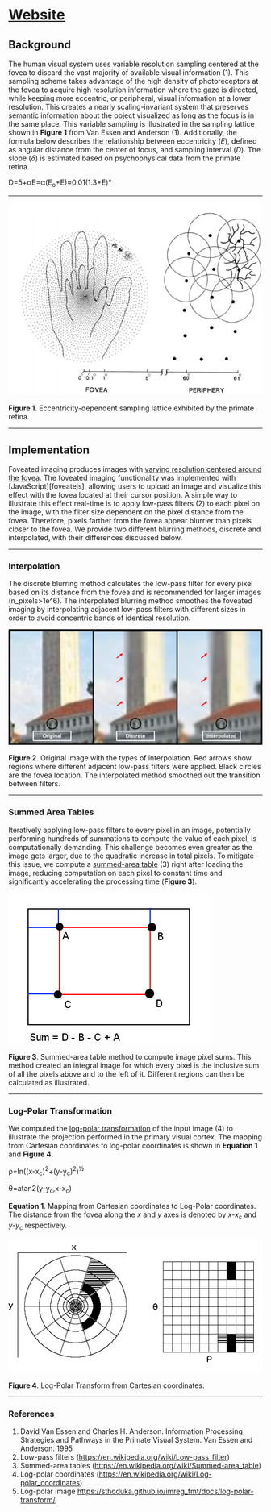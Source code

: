 # [Website][foveatedsite]

## Background

The human visual system uses variable resolution sampling centered at the fovea to discard the vast majority of available visual information (1). This sampling scheme takes advantage of the high density of photoreceptors at the fovea to acquire high resolution information where the gaze is directed, while keeping more eccentric, or peripheral, visual information at a lower resolution. This creates a nearly scaling-invariant system that preserves semantic information about the object visualized as long as the focus is in the same place.
This variable sampling is illustrated in the sampling lattice shown in **Figure 1** from Van Essen and Anderson (1). Additionally, the formula below describes the relationship between eccentricity (*E*), defined as angular distance from the center of focus, and sampling interval (*D*). The slope (*&delta;*) is estimated based on psychophysical data from the primate retina.

D=&delta;+&alpha;E=&alpha;(E<sub>o</sub>+E)&approx;0.01(1.3+E)&deg;

---

![samplelattice]

**Figure 1**. Eccentricity-dependent sampling lattice exhibited by the primate retina.

---

## Implementation

Foveated imaging produces images with [varying resolution centered around the fovea][background]. The foveated imaging functionality was implemented with [JavaScript][foveatejs], allowing users to upload an image and visualize this effect with the fovea located at their cursor position. A simple way to illustrate this effect real-time is to apply low-pass filters (2) to each pixel on the image, with the filter size dependent on the pixel distance from the fovea. Therefore, pixels farther from the fovea appear blurrier than pixels closer to the fovea. We provide two different blurring methods, discrete and interpolated, with their differences discussed below.

---

### Interpolation

The discrete blurring method calculates the low-pass filter for every pixel based on its distance from the fovea and is recommended for larger images (n_pixels>1e^6). The interpolated blurring method smoothes the foveated imaging by interpolating adjacent low-pass filters with different sizes in order to avoid concentric bands of identical resolution.

![interpolation]

**Figure 2**. Original image with the types of interpolation. Red arrows show regions where different adjacent low-pass filters were applied. Black circles are the fovea location. The interpolated method smoothed out the transition between filters.

---

### Summed Area Tables

Iteratively applying low-pass filters to every pixel in an image, potentially performing hundreds of summations to compute the value of each pixel, is computationally demanding. This challenge becomes even greater as the image gets larger, due to the quadratic increase in total pixels. To mitigate this issue, we compute a [summed-area table][summedareawiki] (3) right after loading the image, reducing computation on each pixel to constant time and significantly accelerating the processing time (**Figure 3**).

![summedareatable]

**Figure 3**. Summed-area table method to compute image pixel sums. This method created an integral image for which every pixel is the inclusive sum of all the pixels above and to the left of it. Different regions can then be calculated as illustrated.

---

### Log-Polar Transformation

We computed the [log-polar transformation][logpolarwiki] of the input image (4) to illustrate the projection performed in the primary visual cortex. The mapping from Cartesian coordinates to log-polar coordinates is shown in **Equation 1** and **Figure 4**.

&rho;=ln((x-x<sub>c</sub>)<sup>2</sup>+(y-y<sub>c</sub>)<sup>2</sup>)<sup>&half;</sup>

&theta;=atan2(y-y<sub>c</sub>,x-x<sub>c</sub>)

**Equation 1**. Mapping from Cartesian coordinates to Log-Polar coordinates. The distance from the fovea along the *x* and *y* axes is denoted by *x-x<sub>c</sub>* and *y-y<sub>c</sub>* respectively.

![logpolar]

**Figure 4**. Log-Polar Transform from Cartesian coordinates.

---

### References

1. David Van Essen and Charles H. Anderson. Information Processing Strategies and Pathways in the Primate Visual System. Van Essen and Anderson. 1995
2. Low-pass filters (https://en.wikipedia.org/wiki/Low-pass_filter)
3. Summed-area tables (https://en.wikipedia.org/wiki/Summed-area_table)
4. Log-polar coordinates (https://en.wikipedia.org/wiki/Log-polar_coordinates)
5. Log-polar image https://sthoduka.github.io/imreg_fmt/docs/log-polar-transform/

<!-- Links -->
[foveatedsite]: https://alemorm.github.io/foveated-imaging/
[samplelattice]: /content/materials/sampling_lattice.png "Sampling Lattice"
[background]: /posts/background
[javasource]: /static/js/foveate.js
[interpolation]: /content/materials/interpolation_arrows.png# "Interpolation Types"
[summedareatable]: /content/materials/summed_area_table.png "Summed Area Table"
[logpolar]: /content/materials/log_polar.png "Log-Polar Transform"
[lowpasswiki]: https://en.wikipedia.org/wiki/Low-pass_filter
[summedareawiki]: https://en.wikipedia.org/wiki/Summed-area_table
[logpolarwiki]: https://en.wikipedia.org/wiki/Log-polar_coordinates
